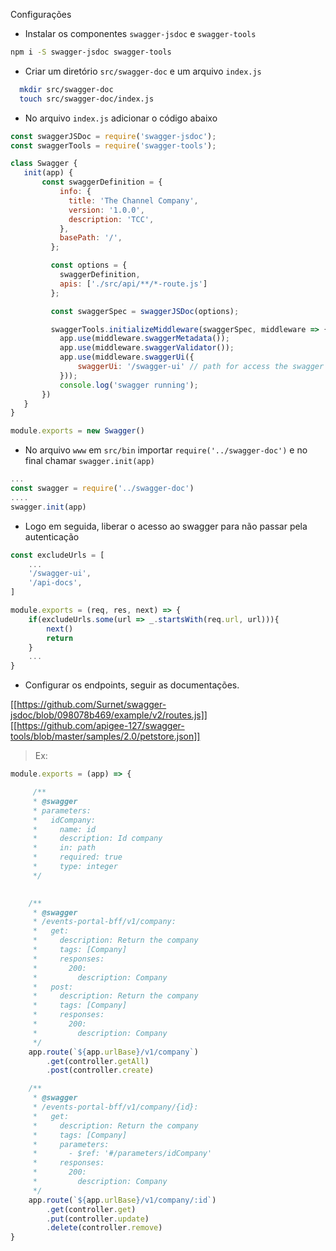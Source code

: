 Configurações

 - Instalar os componentes `swagger-jsdoc` e `swagger-tools`
  ```sh
  npm i -S swagger-jsdoc swagger-tools
  ```

 - Criar um diretório `src/swagger-doc` e um arquivo `index.js`
  
```sh
  mkdir src/swagger-doc
  touch src/swagger-doc/index.js
```

 - No arquivo `index.js` adicionar o código abaixo
 
 ```js
const swaggerJSDoc = require('swagger-jsdoc');
const swaggerTools = require('swagger-tools');

class Swagger {
    init(app) {
        const swaggerDefinition = {
            info: {
              title: 'The Channel Company',
              version: '1.0.0', 
              description: 'TCC',
            },
            basePath: '/',
          };

          const options = {
            swaggerDefinition,
            apis: ['./src/api/**/*-route.js']
          };

          const swaggerSpec = swaggerJSDoc(options);

          swaggerTools.initializeMiddleware(swaggerSpec, middleware => {
            app.use(middleware.swaggerMetadata());
            app.use(middleware.swaggerValidator());
            app.use(middleware.swaggerUi({
                swaggerUi: '/swagger-ui' // path for access the swagger in browser
            }));
            console.log('swagger running');
        })
    }
}

module.exports = new Swagger()
 ```
 - No arquivo `www` em `src/bin` importar `require('../swagger-doc')` e no final chamar `swagger.init(app)`
 ```js
...
const swagger = require('../swagger-doc')
....
swagger.init(app)
 ```
 - Logo em seguida, liberar o acesso ao swagger para não passar pela autenticação
```js
const excludeUrls = [
    ...
    '/swagger-ui',
    '/api-docs',
]

module.exports = (req, res, next) => {
    if(excludeUrls.some(url => _.startsWith(req.url, url))){
        next()
        return
    }
    ...
}
```

 - Configurar os endpoints, seguir as documentações.

[[https://github.com/Surnet/swagger-jsdoc/blob/098078b469/example/v2/routes.js]]
[[https://github.com/apigee-127/swagger-tools/blob/master/samples/2.0/petstore.json]]

> Ex: 

```js
module.exports = (app) => {

     /**
     * @swagger
     * parameters:
     *   idCompany:
     *     name: id
     *     description: Id company
     *     in: path
     *     required: true
     *     type: integer
     */
    

    /**
     * @swagger
     * /events-portal-bff/v1/company:
     *   get:
     *     description: Return the company
     *     tags: [Company]
     *     responses:
     *       200:
     *         description: Company
     *   post:
     *     description: Return the company
     *     tags: [Company]
     *     responses:
     *       200:
     *         description: Company
     */
    app.route(`${app.urlBase}/v1/company`)
        .get(controller.getAll)
        .post(controller.create)

    /**
     * @swagger
     * /events-portal-bff/v1/company/{id}:
     *   get:
     *     description: Return the company
     *     tags: [Company]
     *     parameters:
     *       - $ref: '#/parameters/idCompany'
     *     responses:
     *       200:
     *         description: Company
     */
    app.route(`${app.urlBase}/v1/company/:id`)
        .get(controller.get)
        .put(controller.update)
        .delete(controller.remove)
}
```

